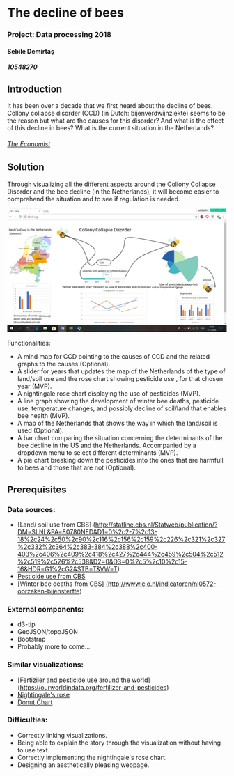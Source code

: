 # The decline of bees
### Project: Data processing 2018
#### Sebile Demirtaş
##### 10548270


## Introduction

It has been over a decade that we first heard about the decline of bees. Collony collapse disorder (CCD) (in Dutch: bijenverdwijnziekte)
seems to be the reason but what are the causes for this disorder? And what is the effect of this decline in bees?
What is the current situation in the Netherlands?

###### [The Economist](https://www.economist.com/the-economist-explains/2015/09/06/the-decline-of-bees)


## Solution
Through visualizing all the different aspects around the Collony Collapse Disorder and the bee decline
(in the Netherlands), it will become easier to comprehend the situation and to see if regulation is needed.  

<img src="https://github.com/sabbiD/DataProject/blob/master/doc/blankpage.jpg"/>

Functionalities:
- A mind map for CCD pointing to the causes of CCD and the related graphs to the causes (Optional).
- A slider for years that updates the map of the Netherlands of the type of land/soil use and the rose chart showing pesticide use 
  , for that chosen year (MVP). 
- A nightingale rose chart displaying the use of pesticides (MVP). 
- A line graph showing the development of winter bee deaths, pesticide use, temperature changes, and possibly decline of 
 soil/land that enables bee health (MVP).
- A map of the Netherlands that shows the way in which the land/soil is used (Optional).
- A bar chart comparing the situation concerning the determinants of the bee decline in the US and the 
  Netherlands. Accompanied by a dropdown menu to select different determinants (MVP). 
- A pie chart breaking down the pesticides into the ones that are harmfull to bees and those that are not (Optional).



## Prerequisites


  ### Data sources:
  - [Land/ soil use from CBS] (http://statline.cbs.nl/Statweb/publication/?DM=SLNL&PA=80780NED&D1=0%2c2-7%2c13-18%2c24%2c50%2c90%2c116%2c156%2c159%2c226%2c321%2c327%2c332%2c364%2c383-384%2c388%2c400-403%2c406%2c409%2c418%2c427%2c444%2c459%2c504%2c512%2c519%2c526%2c538&D2=0&D3=0%2c5%2c10%2c15-16&HDR=G1%2cG2&STB=T&VW=T)
  - [Pesticide use from CBS](http://www.clo.nl/indicatoren/nl0015-afzet-gewasbeschermingsmiddelen-in-de-land--en-tuinbouw?i=11-61)
  - [Winter bee deaths from CBS] (http://www.clo.nl/indicatoren/nl0572-oorzaken-bijensterfte)

  ### External components:
  - d3-tip
  - GeoJSON/topoJSON
  - Bootstrap
  - Probably more to come...

  ### Similar visualizations:
  - [Fertiziler and pesticide use around the world] (https://ourworldindata.org/fertilizer-and-pesticides)
  - [Nightingale's rose](http://bl.ocks.org/kgryte/5926740)
  - [Donut Chart](https://datavizcatalogue.com/methods/donut_chart.html)
  

  ### Difficulties:
- Correctly linking visualizations.
- Being able to explain the story through the visualization without having to use text.
- Correctly implementing the nightingale's rose chart.
- Designing an aesthetically pleasing webpage.

